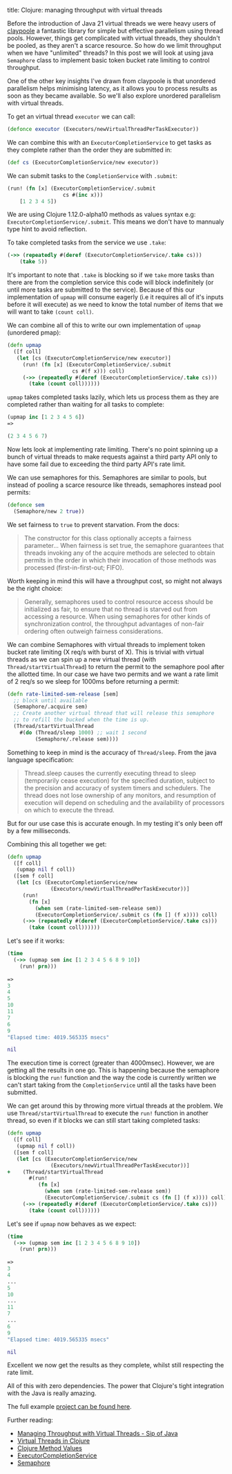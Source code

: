title: Clojure: managing throughput with virtual threads

Before the introduction of Java 21 virtual threads we were heavy users of [claypoole](https://github.com/clj-commons/claypoole) a fantastic library for simple but effective parallelism using thread pools. However, things get complicated with virtual threads, they shouldn't be pooled, as they aren't a scarce resource. So how do we limit throughput when we have "unlimited" threads? In this post we will look at using java `Semaphore` class to implement basic token bucket rate limiting to control throughput.

One of the other key insights I've drawn from claypoole is that unordered parallelism helps minimising latency, as it allows you to process results as soon as they became available. So we'll also explore unordered parallelism with virtual threads.

To get an virtual thread `executor` we can call:

```clojure
(defonce executor (Executors/newVirtualThreadPerTaskExecutor))
```

We can combine this with an `ExecutorCompletionService` to get tasks as they complete rather than the order they are submitted in:

```clojure
(def cs (ExecutorCompletionService/new executor))
```

We can submit tasks to the `CompletionService` with `.submit`:

```clojure
(run! (fn [x] (ExecutorCompletionService/.submit
                  cs #(inc x)))
    [1 2 3 4 5])
```

We are using Clojure 1.12.0-alpha10 methods as values syntax e.g: `ExecutorCompletionService/.submit`. This means we don't have to mannualy type hint to avoid reflection.

To take completed tasks from the service we use `.take`:

```clojure
(->> (repeatedly #(deref (ExecutorCompletionService/.take cs)))
    (take 5))
```

It's important to note that `.take` is blocking so if we `take` more tasks than there are from the completion service this code will block indefinitely (or until more tasks are submitted to the service). Because of this our implementation of `upmap` will consume eagerly (i.e it requires all of it's inputs before it will execute) as we need to know the total number of items that we will want to take `(count coll)`.

We can combine all of this to write our own implementation of `upmap` (unordered pmap):

```clojure
(defn upmap
  ([f coll]
   (let [cs (ExecutorCompletionService/new executor)]
     (run! (fn [x] (ExecutorCompletionService/.submit
                     cs #(f x))) coll)
     (->> (repeatedly #(deref (ExecutorCompletionService/.take cs)))
       (take (count coll))))))
```

`upmap` takes completed tasks lazily, which lets us process them as they are completed rather than waiting for all tasks to complete:

```clojure
(upmap inc [1 2 3 4 5 6])
=>

(2 3 4 5 6 7)
```

Now lets look at implementing rate limiting. There's no point spinning up a bunch of virtual threads to make requests against a third party API only to have some fail due to exceeding the third party API's rate limit.

We can use semaphores for this. Semaphores are similar to pools, but instead of pooling a scarce resource like threads, semaphores instead pool permits:

```clojure
(defonce sem
  (Semaphore/new 2 true))
```

We set fairness to `true` to prevent starvation. From the docs:

> The constructor for this class optionally accepts a fairness parameter... When fairness is set true, the semaphore guarantees that threads invoking any of the acquire methods are selected to obtain permits in the order in which their invocation of those methods was processed (first-in-first-out; FIFO).

Worth keeping in mind this will have a throughput cost, so might not always be the right choice:

> Generally, semaphores used to control resource access should be initialized as fair, to ensure that no thread is starved out from accessing a resource. When using semaphores for other kinds of synchronization control, the throughput advantages of non-fair ordering often outweigh fairness considerations.

We can combine Semaphores with virtual threads to implement token bucket rate limiting (X req/s with burst of X). This is trivial with virtual threads as we can spin up a new virtual thread (with `Thread/startVirtualThread`) to return the permit to the semaphore pool after the allotted time. In our case we have two permits and we want a rate limit of 2 req/s so we sleep for 1000ms before returning a permit:

```clojure
(defn rate-limited-sem-release [sem]
  ;; block until available
  (Semaphore/.acquire sem)
  ;; Create another virtual thread that will release this semaphore
  ;; to refill the bucked when the time is up.
  (Thread/startVirtualThread
    #(do (Thread/sleep 1000) ;; wait 1 second
         (Semaphore/.release sem))))
```

Something to keep in mind is the accuracy of `Thread/sleep`. From the java language specification:

> Thread.sleep causes the currently executing thread to sleep (temporarily cease execution) for the specified duration, subject to the precision and accuracy of system timers and schedulers. The thread does not lose ownership of any monitors, and resumption of execution will depend on scheduling and the availability of processors on which to execute the thread.

But for our use case this is accurate enough. In my testing it's only been off by a few milliseconds.

Combining this all together we get:

```clojure
(defn upmap
  ([f coll]
   (upmap nil f coll))
  ([sem f coll]
   (let [cs (ExecutorCompletionService/new
              (Executors/newVirtualThreadPerTaskExecutor))]
     (run!
       (fn [x]
         (when sem (rate-limited-sem-release sem))
         (ExecutorCompletionService/.submit cs (fn [] (f x)))) coll)
     (->> (repeatedly #(deref (ExecutorCompletionService/.take cs)))
       (take (count coll))))))
```

Let's see if it works:

```clojure
(time
  (->> (upmap sem inc [1 2 3 4 5 6 8 9 10])
    (run! prn)))
    
=>
3
4
5
10
11
7
6
9
"Elapsed time: 4019.565335 msecs"

nil
```

The execution time is correct (greater than 4000msec). However, we are getting all the results in one go. This is happening because the semaphore is blocking the `run!` function and the way the code is currently written we can't start taking from the `CompletionService` until all the tasks have been submitted.

We can get around this by throwing more virtual threads at the problem. We use `Thread/startVirtualThread` to execute the `run!` function in another thread, so even if it blocks we can still start taking completed tasks:

```clojure
(defn upmap
  ([f coll]
   (upmap nil f coll))
  ([sem f coll]
   (let [cs (ExecutorCompletionService/new
              (Executors/newVirtualThreadPerTaskExecutor))]
+    (Thread/startVirtualThread
       #(run!
          (fn [x]
            (when sem (rate-limited-sem-release sem))
            (ExecutorCompletionService/.submit cs (fn [] (f x)))) coll))
     (->> (repeatedly #(deref (ExecutorCompletionService/.take cs)))
       (take (count coll))))))
```

Let's see if `upmap` now behaves as we expect:

```clojure
(time
  (->> (upmap sem inc [1 2 3 4 5 6 8 9 10])
    (run! prn)))
    
=>
3
4
...
5
10
...
11
7
...
6
9
"Elapsed time: 4019.565335 msecs"

nil
```

Excellent we now get the results as they complete, whilst still respecting the rate limit. 

All of this with zero dependencies. The power that Clojure's tight integration with the Java is really amazing.

The full example [project can be found here](https://github.com/andersmurphy/clj-cookbook/tree/master/virtual-threads/managing-throughput).

Further reading:

- [Managing Throughput with Virtual Threads - Sip of Java](https://inside.java/2024/02/04/sip094/ )
- [Virtual Threads in Clojure](https://ericnormand.me/guide/clojure-virtual-threads)
- [Clojure Method Values](https://clojure.org/news/2024/04/28/clojure-1-12-alpha10#method_values)
- [ExecutorCompletionService](https://docs.oracle.com/en/java/javase/21/docs/api/java.base/java/util/concurrent/ExecutorCompletionService.html)
- [Semaphore](https://docs.oracle.com/en/java/javase/21/docs/api/java.base/java/util/concurrent/Semaphore.html)

